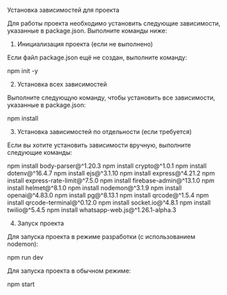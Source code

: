 Установка зависимостей для проекта

Для работы проекта необходимо установить следующие зависимости, указанные в package.json. Выполните команды ниже:

1. Инициализация проекта (если не выполнено)

Если файл package.json ещё не создан, выполните команду:

npm init -y

2. Установка всех зависимостей

Выполните следующую команду, чтобы установить все зависимости, указанные в package.json:

npm install

3. Установка зависимостей по отдельности (если требуется)

Если вы хотите установить зависимости вручную, выполните следующие команды:

npm install body-parser@^1.20.3
npm install crypto@^1.0.1
npm install dotenv@^16.4.7
npm install ejs@^3.1.10
npm install express@^4.21.2
npm install express-rate-limit@^7.5.0
npm install firebase-admin@^13.1.0
npm install helmet@^8.1.0
npm install nodemon@^3.1.9
npm install openai@^4.83.0
npm install pg@^8.13.1
npm install qrcode@^1.5.4
npm install qrcode-terminal@^0.12.0
npm install socket.io@^4.8.1
npm install twilio@^5.4.5
npm install whatsapp-web.js@^1.26.1-alpha.3

4. Запуск проекта

Для запуска проекта в режиме разработки (с использованием nodemon):

npm run dev

Для запуска проекта в обычном режиме:

npm start

